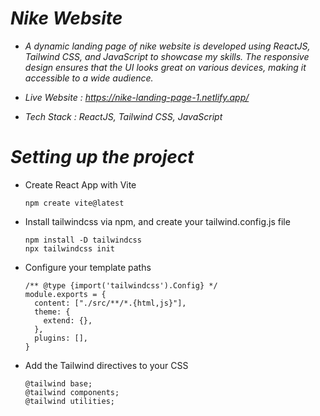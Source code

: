 # *Nike Website*

- *A dynamic landing page of nike website is developed using ReactJS, Tailwind CSS, and JavaScript to showcase my skills. The responsive design ensures that the UI looks great on various devices, making it accessible to a wide audience.*

- *Live Website : https://nike-landing-page-1.netlify.app/*

- *Tech Stack : ReactJS, Tailwind CSS, JavaScript*

# *Setting up the project*

- Create React App with Vite
  ```
  npm create vite@latest
  ```
  
- Install tailwindcss via npm, and create your tailwind.config.js file
  ```
  npm install -D tailwindcss
  npx tailwindcss init
  ```
  
- Configure your template paths
  ```
  /** @type {import('tailwindcss').Config} */
  module.exports = {
    content: ["./src/**/*.{html,js}"],
    theme: {
      extend: {},
    },
    plugins: [],
  }
  ```
  
- Add the Tailwind directives to your CSS
  ```
  @tailwind base;
  @tailwind components;
  @tailwind utilities;
  ```


